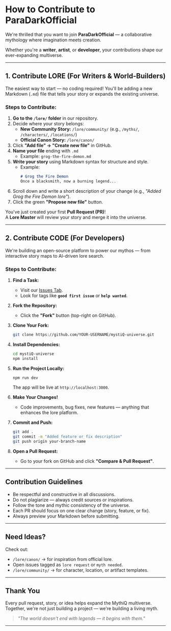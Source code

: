 # How to Contribute to ParaDarkOfficial

We're thrilled that you want to join **ParaDarkOfficial** — a collaborative mythology where imagination meets creation.

Whether you're a **writer**, **artist**, or **developer**, your contributions shape our ever-expanding multiverse.

---

## 1. Contribute LORE (For Writers & World-Builders)

The easiest way to start — no coding required! You'll be adding a new Markdown (`.md`) file that tells your story or expands the existing universe.

### Steps to Contribute:

1. **Go to the `/lore/` folder** in our repository.
2. Decide where your story belongs:
   - **New Community Story:** `/lore/community/` (e.g., `/myths/`, `/characters/`, `/locations/`)
   - **Official Canon Story:** `/lore/canon/`
3. Click **"Add file" → "Create new file"** in GitHub.
4. **Name your file** ending with `.md`
   - Example: `grog-the-fire-demon.md`
5. **Write your story** using Markdown syntax for structure and style.
   - Example:
     ```markdown
     # Grog the Fire Demon
     Once a blacksmith, now a burning legend...
     ```
6. Scroll down and write a short description of your change (e.g., *"Added Grog the Fire Demon lore"*).
7. Click the green **"Propose new file"** button.

You've just created your first **Pull Request (PR)**!  
A **Lore Master** will review your story and merge it into the universe.

---

## 2. Contribute CODE (For Developers)

We're building an open-source platform to power our mythos — from interactive story maps to AI-driven lore search.

### Steps to Contribute:

1. **Find a Task:**
   - Visit our [Issues Tab](../../issues).
   - Look for tags like **`good first issue`** or **`help wanted`**.

2. **Fork the Repository:**
   - Click the **"Fork"** button (top-right on GitHub).

3. **Clone Your Fork:**
   ```bash
   git clone https://github.com/YOUR-USERNAME/mystiQ-universe.git
   ```

4. **Install Dependencies:**
   ```bash
   cd mystiQ-universe
   npm install
   ```

5. **Run the Project Locally:**
   ```bash
   npm run dev
   ```
   The app will be live at `http://localhost:3000`.

6. **Make Your Changes!**
   - Code improvements, bug fixes, new features — anything that enhances the lore platform.

7. **Commit and Push:**
   ```bash
   git add .
   git commit -m "Added feature or fix description"
   git push origin your-branch-name
   ```

8. **Open a Pull Request:**
   - Go to your fork on GitHub and click **"Compare & Pull Request"**.

---

## Contribution Guidelines

- Be respectful and constructive in all discussions.
- Do not plagiarize — always credit sources or inspirations.
- Follow the tone and mythic consistency of the universe.
- Each PR should focus on one clear change (story, feature, or fix).
- Always preview your Markdown before submitting.

---

## Need Ideas?

Check out:

- `/lore/canon/` → for inspiration from official lore.
- Open issues tagged as `lore request` or `myth needed`.
- `/lore/community/` → for character, location, or artifact templates.

---

## Thank You

Every pull request, story, or idea helps expand the MythiQ multiverse.  
Together, we're not just building a project — we're building a living myth.

> *"The world doesn't end with legends — it begins with them."*

---
